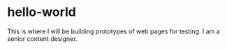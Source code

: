 # hello-world
This is where I will be building prototypes of web pages for testing.
I am a senior content designer.
